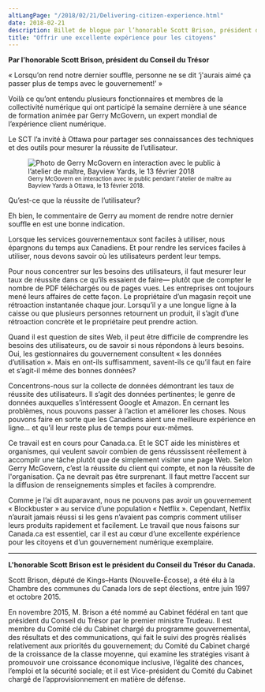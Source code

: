 ```yaml
---
altLangPage: "/2018/02/21/Delivering-citizen-experience.html"
date: 2018-02-21
description: Billet de blogue par l’honorable Scott Brison, président du Conseil du Trésor.
title: "Offrir une excellente expérience pour les citoyens"
---
```


**Par l'honorable Scott Brison, président du Conseil du Trésor**

«&nbsp;Lorsqu’on rend notre dernier souffle, personne ne se dit ‘j'aurais aimé ça passer plus de temps avec le gouvernement!’&nbsp;»

Voilà ce qu’ont entendu plusieurs fonctionnaires et membres de la collectivité numérique qui ont participé la semaine dernière à une séance de formation animée par Gerry McGovern, un expert mondial de l’expérience client numérique.

Le SCT l’a invité à Ottawa pour partager ses connaissances des techniques et des outils pour mesurer la réussite de l’utilisateur.

<figure>
	<img class="img-responsive" alt="Photo de Gerry McGovern en interaction avec le public à l’atelier de maître, Bayview Yards, le 13 février 2018" src="/images/gerry-week/Gerry and mic 2018_02_18-4075.jpg">
	<figcaption>
		<small>Gerry McGovern en interaction avec le public pendant l'atelier de maître au Bayview Yards à Ottawa, le 13 février 2018.</small>
	</figcaption>
</figure>

Qu’est-ce que la réussite de l’utilisateur?

Eh bien, le commentaire de Gerry au moment de rendre notre dernier souffle en est une bonne indication.

Lorsque les services gouvernementaux sont faciles à utiliser, nous épargnons du temps aux Canadiens. Et pour rendre les services faciles à utiliser, nous devons savoir où les utilisateurs perdent leur temps.

Pour nous concentrer sur les besoins des utilisateurs, il faut mesurer leur taux de réussite dans ce qu’ils essaient de faire— plutôt que de compter le nombre de PDF téléchargés ou de pages vues. Les entreprises ont toujours mené leurs affaires de cette façon. Le propriétaire d’un magasin reçoit une rétroaction instantanée chaque jour. Lorsqu’il y a une longue ligne à la caisse ou que plusieurs personnes retournent un produit, il s’agit d’une rétroaction concrète et le propriétaire peut prendre action.

Quand il est question de sites Web, il peut être difficile de comprendre les besoins des utilisateurs, ou de savoir si nous répondons à leurs besoins. Oui, les gestionnaires du gouvernement consultent «&nbsp;les données d’utilisation&nbsp;». Mais en ont-ils suffisamment, savent-ils ce qu’il faut en faire et s’agit-il même des bonnes données?

Concentrons-nous sur la collecte de données démontrant les taux de réussite des utilisateurs. Il s’agit des données pertinentes; le genre de données auxquelles s’intéressent Google et Amazon. En cernant les problèmes, nous pouvons passer à l’action et améliorer les choses. Nous pouvons faire en sorte que les Canadiens aient une meilleure expérience en ligne… et qu’il leur reste plus de temps pour eux-mêmes.

Ce travail est en cours pour Canada.ca. Et le SCT aide les ministères et organismes, qui veulent savoir combien de gens réussissent réellement à accomplir une tâche plutôt que de simplement visiter une page Web. Selon Gerry McGovern, c’est la réussite du client qui compte, et non la réussite de l'organisation. Ça ne devrait pas être surprenant. Il faut mettre l’accent sur la diffusion de renseignements simples et faciles à comprendre.

Comme je l’ai dit auparavant, nous ne pouvons pas avoir un gouvernement «&nbsp;Blockbuster&nbsp;» au service d’une population «&nbsp;Netflix&nbsp;». Cependant, Netflix n’aurait jamais réussi si les gens n’avaient pas compris comment utiliser leurs produits rapidement et facilement.
Le travail que nous faisons sur Canada.ca est essentiel, car il est au cœur d’une excellente expérience pour les citoyens et d’un gouvernement numérique exemplaire.

<hr>

**L'honorable Scott Brison est le président du Conseil du Trésor du Canada.**

Scott Brison, député de Kings–Hants (Nouvelle-Écosse), a été élu à la Chambre des communes du Canada lors de sept élections, entre juin 1997 et octobre 2015.

En novembre 2015, M. Brison a été nommé au Cabinet fédéral en tant que président du Conseil du Trésor par le premier ministre Trudeau. Il est membre du Comité clé du Cabinet chargé du programme gouvernemental, des résultats et des communications, qui fait le suivi des progrès réalisés relativement aux priorités du gouvernement; du Comité du Cabinet chargé de la croissance de la classe moyenne, qui examine les stratégies visant à promouvoir une croissance économique inclusive, l’égalité des chances, l’emploi et la sécurité sociale; et il est Vice-président du Comité du Cabinet chargé de l’approvisionnement en matière de défense.
